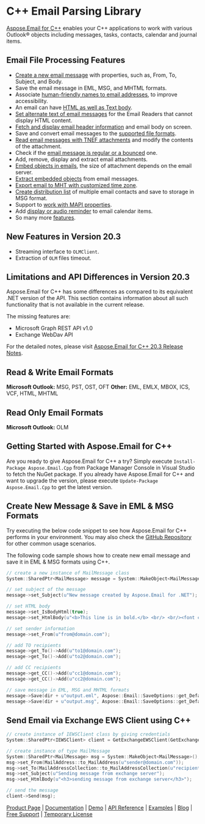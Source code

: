 # C++ Email Parsing Library

[Aspose.Email for C++](https://products.aspose.com/email/cpp) enables your C++ applications to work with various Outlook® objects including messages, tasks, contacts, calendar and journal items.

## Email File Processing Features

- [Create a new email message](https://docs.aspose.com/display/emailcpp/Creating+and+setting+contents+of+Emails#CreatingandsettingcontentsofEmails-CreateNewEmailMessage) with properties, such as, From, To, Subject, and Body.
- Save the email message in EML, MSG, and MHTML formats.
- Associate [human-friendly names to email addresses](https://docs.aspose.com/display/emailcpp/Creating+and+setting+contents+of+Emails#CreatingandsettingcontentsofEmails-Changingemailaddressestoafriendlyname), to improve accessibility.
- An email can have [HTML as well as Text body](https://docs.aspose.com/display/emailcpp/Creating+and+setting+contents+of+Emails#CreatingandsettingcontentsofEmails-SetMailBody).
- [Set alternate text of email messages](https://docs.aspose.com/display/emailcpp/Creating+and+setting+contents+of+Emails#CreatingandsettingcontentsofEmails-SettingAlternateText) for the Email Readers that cannot display HTML content.
- [Fetch and display email header information](https://docs.aspose.com/display/emailcpp/Extracting+Message+Contents+from+Emails) and email body on screen.
- Save and convert email messages to the [supported file formats](https://docs.aspose.com/display/emailcpp/Supported+File+Formats).
- [Read email messages with TNEF attachments](https://docs.aspose.com/display/emailcpp/Utility+Features+-+MailMessage#UtilityFeatures-MailMessage-MailMessagesContainingTNEFattachments) and modify the contents of the attachment.
- Check if the [email message is regular or a bounced](https://docs.aspose.com/display/emailcpp/Utility+Features+-+MailMessage#UtilityFeatures-MailMessage-CheckBouncedMessages) one.
- Add, remove, display and extract email attachments.
- [Embed objects in emails](https://docs.aspose.com/display/emailcpp/Working+with+Attachments+and+Embedded+Objects#WorkingwithAttachmentsandEmbeddedObjects-EmbeddingObjectsintoanEmail), the size of attachment depends on the email server.
- [Extract embedded objects](https://docs.aspose.com/display/emailcpp/Working+with+Attachments+and+Embedded+Objects#WorkingwithAttachmentsandEmbeddedObjects-ExtractingEmbeddedObjects) from email messages.
- [Export email to MHT with customized time zone](https://docs.aspose.com/display/emailcpp/Loading+and+Saving+Message#LoadingandSavingMessage-ExportingEmailtoMHTwithcustomizedTimeZone).
- [Create distribution list](https://docs.aspose.com/display/emailcpp/Working+with+Distribution+Lists#WorkingwithDistributionLists-CreatingandSavingaDistributionList) of multiple email contacts and save to storage in MSG format.
- Support to [work with MAPI properties](https://docs.aspose.com/display/emailcpp/Working+with+MAPI+Properties).
- Add [display or audio reminder](https://docs.aspose.com/display/emailcpp/Working+with+Outlook+Calendar+Items) to email calendar items.
- So many more [features](https://docs.aspose.com/display/emailcpp/Developer+Guide).

## New Features in Version 20.3

- Streaming interface to `OLMClient`.
- Extraction of `OLM` files timeout.

## Limitations and API Differences in Version 20.3

Aspose.Email for C++ has some differences as compared to its equivalent .NET version of the API. This section contains information about all such functionality that is not available in the current release.

The missing features are:

- Microsoft Graph REST API v1.0
- Exchange WebDav API

For the detailed notes, please visit [Aspose.Email for C++ 20.3 Release Notes](https://docs.aspose.com/display/emailcpp/Aspose.Email+for+CPP+20.3+Release+Notes).

## Read & Write Email Formats

**Microsoft Outlook:** MSG, PST, OST, OFT
**Other:** EML, EMLX, MBOX, ICS, VCF, HTML, MHTML

## Read Only Email Formats

**Microsoft Outlook:** OLM

## Getting Started with Aspose.Email for C++

Are you ready to give Aspose.Email for C++ a try? Simply execute `Install-Package Aspose.Email.Cpp` from Package Manager Console in Visual Studio to fetch the NuGet package. If you already have Aspose.Email for C++ and want to upgrade the version, please execute `Update-Package Aspose.Email.Cpp` to get the latest version.

## Create New Message & Save in EML & MSG Formats

Try executing the below code snippet to see how Aspose.Email for C++ performs in your environment. You may also check the [GitHub Repository](https://github.com/aspose-email/Aspose.Email-for-C) for other common usage scenarios.

The following code sample shows how to create new email message and save it in EML & MSG formats using C++.

```c++
// create a new instance of MailMessage class
System::SharedPtr<MailMessage> message = System::MakeObject<MailMessage>();

// set subject of the message
message->set_Subject(u"New message created by Aspose.Email for .NET");

// set HTML body
message->set_IsBodyHtml(true);
message->set_HtmlBody(u"<b>This line is in bold.</b> <br/> <br/><font color=blue>This line is in blue color</font>");

// set sender information
message->set_From(u"from@domain.com");

// add TO recipients
message->get_To()->Add(u"to1@domain.com");
message->get_To()->Add(u"to2@domain.com");

// add CC recipients
message->get_CC()->Add(u"cc1@domain.com");
message->get_CC()->Add(u"cc2@domain.com");

// save message in EML, MSG and MHTML formats
message->Save(dir + u"output.eml", Aspose::Email::SaveOptions::get_DefaultEml());
message->Save(dir + u"output.msg", Aspose::Email::SaveOptions::get_DefaultMsgUnicode());
```

## Send Email via Exchange EWS Client using C++

```c++
// create instance of IEWSClient class by giving credentials
System::SharedPtr<IEWSClient> client = GetExchangeEWSClient(GetExchangeTestUser());

// create instance of type MailMessage
System::SharedPtr<MailMessage> msg = System::MakeObject<MailMessage>();
msg->set_From(MailAddress::to_MailAddress(u"sender@domain.com"));
msg->set_To(MailAddressCollection::to_MailAddressCollection(u"recipient@ domain.com "));
msg->set_Subject(u"Sending message from exchange server");
msg->set_HtmlBody(u"<h3>sending message from exchange server</h3>");

// send the message
client->Send(msg);
```

[Product Page](https://products.aspose.com/email/cpp) | [Documentation](https://docs.aspose.com/display/emailcpp/Home) | [Demo](https://products.aspose.app/email/family) | [API Reference](https://apireference.aspose.com/cpp/email) | [Examples](https://github.com/aspose-email/Aspose.Email-for-C) | [Blog](https://blog.aspose.com/category/email/) | [Free Support](https://forum.aspose.com/c/email) |  [Temporary License](https://purchase.aspose.com/temporary-license)
